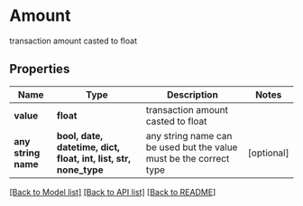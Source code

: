 # Amount

transaction amount casted to float

## Properties
Name | Type | Description | Notes
------------ | ------------- | ------------- | -------------
**value** | **float** | transaction amount casted to float | 
**any string name** | **bool, date, datetime, dict, float, int, list, str, none_type** | any string name can be used but the value must be the correct type | [optional]

[[Back to Model list]](../README.md#documentation-for-models) [[Back to API list]](../README.md#documentation-for-api-endpoints) [[Back to README]](../README.md)


